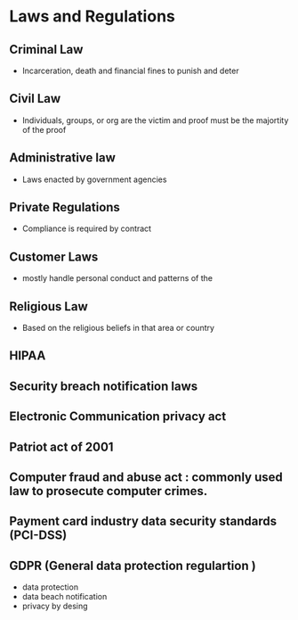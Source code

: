
# Laws and Regulations

## Criminal Law
- Incarceration, death and financial fines to punish and deter
## Civil Law
- Individuals, groups, or org are the victim and proof must be the majortity of the proof
## Administrative law
- Laws enacted by government agencies
## Private Regulations
- Compliance is required by contract
## Customer Laws
- mostly handle personal conduct and patterns of the
## Religious Law
- Based on the religious beliefs in that area or country
## HIPAA
## Security breach notification laws
## Electronic Communication privacy act
## Patriot act of 2001
## Computer fraud and abuse act : commonly used law to prosecute computer crimes.
## Payment card industry data security standards (PCI-DSS)
## GDPR (General data protection regulartion )
- data protection
- data beach notification
- privacy by desing
